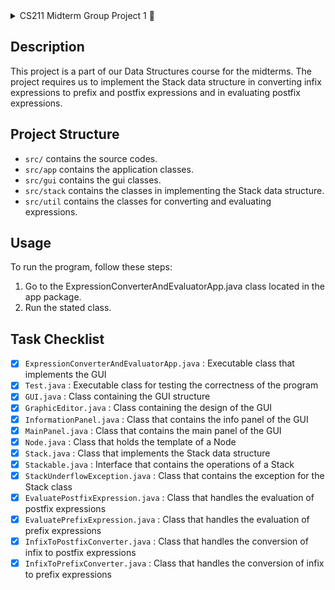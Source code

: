 <details>
  <summary> CS211 Midterm Group Project 1 📘 </summary>
  | Author: Leonhard Leung <br>
  | Course: CS211 <br>
  | Class Code: 9342
</details>

## Description
This project is a part of our Data Structures course for the midterms. The project requires us to implement the Stack data structure in converting infix expressions to prefix and postfix expressions and in evaluating postfix expressions.

## Project Structure
- `src/` contains the source codes.
- `src/app` contains the application classes.
- `src/gui` contains the gui classes.
- `src/stack` contains the classes in implementing the Stack data structure.
- `src/util` contains the classes for converting and evaluating expressions.

## Usage
To run the program, follow these steps:
1. Go to the ExpressionConverterAndEvaluatorApp.java class located in the app package.
2. Run the stated class.

## Task Checklist
- [x] `ExpressionConverterAndEvaluatorApp.java` : Executable class that implements the GUI
- [x] `Test.java` : Executable class for testing the correctness of the program
- [x] `GUI.java` : Class containing the GUI structure
- [x] `GraphicEditor.java` : Class containing the design of the GUI
- [x] `InformationPanel.java` : Class that contains the info panel of the GUI
- [x] `MainPanel.java` : Class that contains the main panel of the GUI
- [x] `Node.java` : Class that holds the template of a Node
- [x] `Stack.java` : Class that implements the Stack data structure
- [x] `Stackable.java` : Interface that contains the operations of a Stack
- [x] `StackUnderflowException.java` : Class that contains the exception for the Stack class
- [x] `EvaluatePostfixExpression.java` : Class that handles the evaluation of postfix expressions
- [x] `EvaluatePrefixExpression.java` : Class that handles the evaluation of prefix expressions
- [x] `InfixToPostfixConverter.java` : Class that handles the conversion of infix to postfix expressions
- [x] `InfixToPrefixConverter.java` : Class that handles the conversion of infix to prefix expressions
